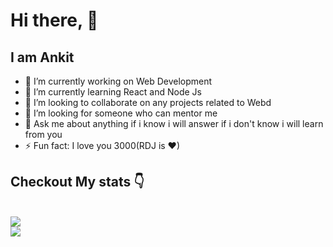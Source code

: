 # Hi there, 👋
<h2>I am Ankit</h2>


- 🔭 I’m currently working on Web Development 
- 🌱 I’m currently learning React and Node Js
- 👯 I’m looking to collaborate on any projects related to Webd
- 🤔 I’m looking for someone who can mentor me
- 💬 Ask me about anything if i know i will answer if i don't know i will learn from you
- ⚡ Fun fact: I love you 3000(RDJ is ❤)

<h2>Checkout My stats 👇</h2>

<br>
<img src="https://github-readme-streak-stats.herokuapp.com/?user=ankitjha1405&show_icons=true&locale=en&layout=compact&theme=gruvbox&bg_">
<br>

<img src="https://github-readme-stats.vercel.app/api?username=ankitjha1405&count_private=true&show_icons=true&include_all_commits=true&theme=gruvbox&bg_">

